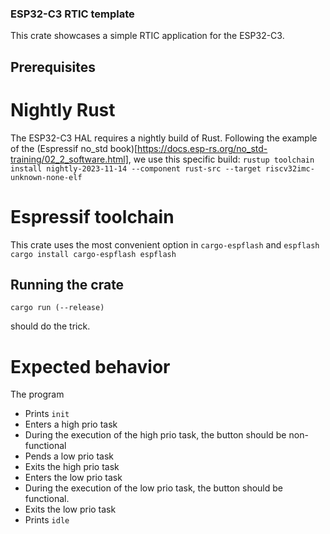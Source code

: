 ### ESP32-C3 RTIC template
This crate showcases a simple RTIC application for the ESP32-C3.

## Prerequisites

# Nightly Rust
The ESP32-C3 HAL requires a nightly build of Rust.
Following the example of the (Espressif no_std book)[https://docs.esp-rs.org/no_std-training/02_2_software.html], we use this specific build:
```rustup toolchain install nightly-2023-11-14 --component rust-src --target riscv32imc-unknown-none-elf```

# Espressif toolchain

This crate uses the most convenient option in ``cargo-espflash`` and ``espflash``
```cargo install cargo-espflash espflash```

## Running the crate

```cargo run (--release)```

should do the trick.

# Expected behavior
The program
- Prints ``init``
- Enters a high prio task
- During the execution of the high prio task, the button should be non-functional
- Pends a low prio task
- Exits the high prio task
- Enters the low prio task
- During the execution of the low prio task, the button should be functional.
- Exits the low prio task
- Prints ``idle``

